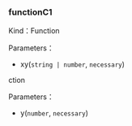 
### functionC1


Kind：Function


Parameters：

- xy(`string | number`, `necessary`) 

ction


Parameters：

- y(`number`, `necessary`) 

